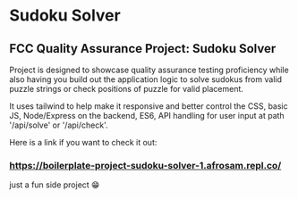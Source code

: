 # Sudoku Solver

## FCC Quality Assurance Project: Sudoku Solver

Project is designed to showcase quality assurance testing proficiency while also having you build out the application logic to solve sudokus from valid puzzle strings or check positions of puzzle for valid placement.

It uses tailwind to help make it responsive and better control the CSS, basic JS, Node/Express on the backend, ES6, API handling for user input at path '/api/solve' or '/api/check'.

Here is a link if you want to check it out:
### https://boilerplate-project-sudoku-solver-1.afrosam.repl.co/

just a fun side project 😁

